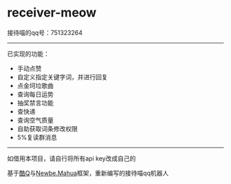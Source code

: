 # receiver-meow

接待喵的qq号：751323264

---

已实现的功能：
- 手动点赞
- 自定义指定关键字词，并进行回复
- 点金坷垃歌曲
- 查询每日运势
- 抽奖禁言功能
- 查快递
- 查询空气质量
- 自助获取词条修改权限
- 5%复读群消息

---

如借用本项目，请自行将所有api key改成自己的

基于[酷Q](https://cqp.cc/)与[Newbe.Mahua](https://github.com/newbe36524/Newbe.Mahua.Framework/)框架，重新编写的接待喵qq机器人
